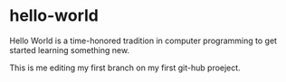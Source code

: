 # hello-world
Hello World is a time-honored tradition in computer programming to get started learning something new.

This is me editing my first branch on my first git-hub proeject.

